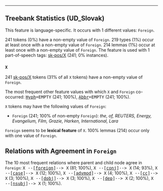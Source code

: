 

--------------------------------------------------------------------------------

## Treebank Statistics (UD_Slovak)

This feature is language-specific.
It occurs with 1 different values: `Foreign`.

241 tokens (0%) have a non-empty value of `Foreign`.
219 types (1%) occur at least once with a non-empty value of `Foreign`.
214 lemmas (1%) occur at least once with a non-empty value of `Foreign`.
The feature is used with 1 part-of-speech tags: [sk-pos/X]() (241; 0% instances).

### `X`

241 [sk-pos/X]() tokens (31% of all `X` tokens) have a non-empty value of `Foreign`.

The most frequent other feature values with which `X` and `Foreign` co-occurred: <tt><a href="Hyph.html">Hyph</a>=EMPTY</tt> (241; 100%), <tt><a href="Abbr.html">Abbr</a>=EMPTY</tt> (241; 100%).

`X` tokens may have the following values of `Foreign`:

* `Foreign` (241; 100% of non-empty `Foreign`): <em>the, of, REUTERS, Energy, Evangelium, Film, Grazie, Harken, International, Lara</em>

`Foreign` seems to be **lexical feature** of `X`. 100% lemmas (214) occur only with one value of `Foreign`.

## Relations with Agreement in `Foreign`

The 10 most frequent relations where parent and child node agree in `Foreign`:
<tt>X --[<a href="../dep/foreign.html">foreign</a>]--> X</tt> (81; 100%),
<tt>X --[<a href="../dep/conj.html">conj</a>]--> X</tt> (14; 93%),
<tt>X --[<a href="../dep/case.html">case</a>]--> X</tt> (12; 100%),
<tt>X --[<a href="../dep/advmod.html">advmod</a>]--> X</tt> (4; 100%),
<tt>X --[<a href="../dep/cc.html">cc</a>]--> X</tt> (3; 100%),
<tt>X --[<a href="../dep/dobj.html">dobj</a>]--> X</tt> (3; 100%),
<tt>X --[<a href="../dep/dep.html">dep</a>]--> X</tt> (2; 100%),
<tt>X --[<a href="../dep/nsubj.html">nsubj</a>]--> X</tt> (1; 100%).

